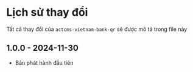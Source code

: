 # Lịch sử thay đổi

Tất cả thay đổi của `actcms-vietnam-bank-qr` sẽ được mô tả trong file này

## 1.0.0 - 2024-11-30

- Bản phát hành đầu tiên
